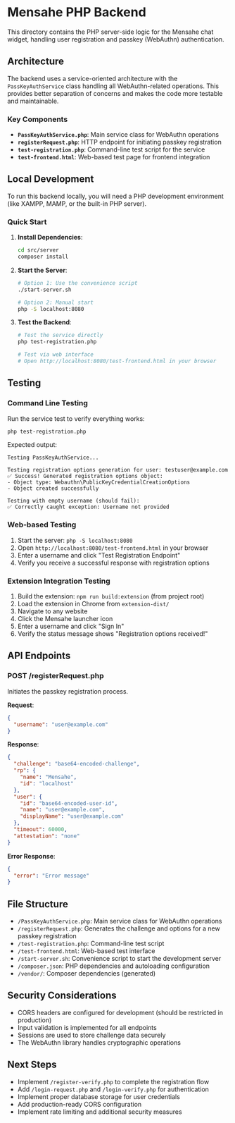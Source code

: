 # Mensahe PHP Backend

This directory contains the PHP server-side logic for the Mensahe chat widget, handling user registration and passkey (WebAuthn) authentication.

## Architecture

The backend uses a service-oriented architecture with the `PassKeyAuthService` class handling all WebAuthn-related operations. This provides better separation of concerns and makes the code more testable and maintainable.

### Key Components

- **`PassKeyAuthService.php`**: Main service class for WebAuthn operations
- **`registerRequest.php`**: HTTP endpoint for initiating passkey registration
- **`test-registration.php`**: Command-line test script for the service
- **`test-frontend.html`**: Web-based test page for frontend integration

## Local Development

To run this backend locally, you will need a PHP development environment (like XAMPP, MAMP, or the built-in PHP server).

### Quick Start

1. **Install Dependencies**:
   ```bash
   cd src/server
   composer install
   ```

2. **Start the Server**:
   ```bash
   # Option 1: Use the convenience script
   ./start-server.sh

   # Option 2: Manual start
   php -S localhost:8080
   ```

3. **Test the Backend**:
   ```bash
   # Test the service directly
   php test-registration.php

   # Test via web interface
   # Open http://localhost:8080/test-frontend.html in your browser
   ```

## Testing

### Command Line Testing

Run the service test to verify everything works:

```bash
php test-registration.php
```

Expected output:
```
Testing PassKeyAuthService...

Testing registration options generation for user: testuser@example.com
✅ Success! Generated registration options object:
- Object type: Webauthn\PublicKeyCredentialCreationOptions
- Object created successfully

Testing with empty username (should fail):
✅ Correctly caught exception: Username not provided
```

### Web-based Testing

1. Start the server: `php -S localhost:8080`
2. Open `http://localhost:8080/test-frontend.html` in your browser
3. Enter a username and click "Test Registration Endpoint"
4. Verify you receive a successful response with registration options

### Extension Integration Testing

1. Build the extension: `npm run build:extension` (from project root)
2. Load the extension in Chrome from `extension-dist/`
3. Navigate to any website
4. Click the Mensahe launcher icon
5. Enter a username and click "Sign In"
6. Verify the status message shows "Registration options received!"

## API Endpoints

### POST /registerRequest.php

Initiates the passkey registration process.

**Request**:
```json
{
  "username": "user@example.com"
}
```

**Response**:
```json
{
  "challenge": "base64-encoded-challenge",
  "rp": {
    "name": "Mensahe",
    "id": "localhost"
  },
  "user": {
    "id": "base64-encoded-user-id",
    "name": "user@example.com",
    "displayName": "user@example.com"
  },
  "timeout": 60000,
  "attestation": "none"
}
```

**Error Response**:
```json
{
  "error": "Error message"
}
```

## File Structure

- `/PassKeyAuthService.php`: Main service class for WebAuthn operations
- `/registerRequest.php`: Generates the challenge and options for a new passkey registration
- `/test-registration.php`: Command-line test script
- `/test-frontend.html`: Web-based test interface
- `/start-server.sh`: Convenience script to start the development server
- `/composer.json`: PHP dependencies and autoloading configuration
- `/vendor/`: Composer dependencies (generated)

## Security Considerations

- CORS headers are configured for development (should be restricted in production)
- Input validation is implemented for all endpoints
- Sessions are used to store challenge data securely
- The WebAuthn library handles cryptographic operations

## Next Steps

- Implement `/register-verify.php` to complete the registration flow
- Add `/login-request.php` and `/login-verify.php` for authentication
- Implement proper database storage for user credentials
- Add production-ready CORS configuration
- Implement rate limiting and additional security measures
